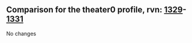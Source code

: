 ## Comparison for the theater0 profile, rvn: [1329](https://github.com/PRO100KatYT/FortniteProfileRevisions/tree/main/profiles/theater0/1329%20theater0.json)-[1331](https://github.com/PRO100KatYT/FortniteProfileRevisions/tree/main/profiles/theater0/1331%20theater0.json)

No changes
